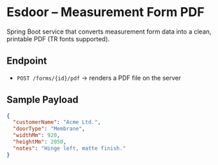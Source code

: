 # Esdoor – Measurement Form PDF

Spring Boot service that converts measurement form data into a clean, printable PDF (TR fonts supported).

## Endpoint
- `POST /forms/{id}/pdf` → renders a PDF file on the server

## Sample Payload
```json
{
  "customerName": "Acme Ltd.",
  "doorType": "Membrane",
  "widthMm": 920,
  "heightMm": 2050,
  "notes": "Hinge left, matte finish."
}

